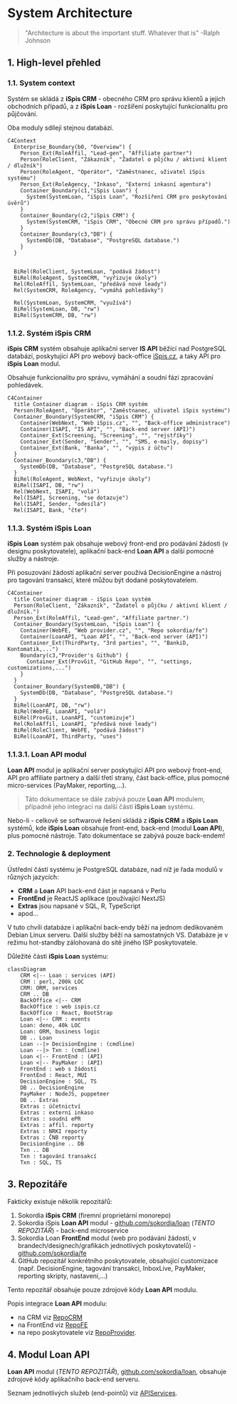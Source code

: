 # System Architecture

> "Architecture is about the important stuff. Whatever that is" -Ralph Johnson

## 1. High-level přehled

### 1.1. System context

Systém se skládá z **iSpis CRM** - obecného CRM pro správu klientů
a jejich obchodních případů, a z **iSpis Loan** - rozšíření poskytující
funkcionalitu pro půjčování.

Oba moduly sdílejí stejnou databázi.

```mermaid
C4Context
  Enterprise_Boundary(b0, "Overview") {
    Person_Ext(RoleAffil, "Lead-gen", "Affiliate partner")
    Person(RoleClient, "Zákazník", "Žadatel o půjčku / aktivní klient / dlužník")
    Person(RoleAgent, "Operátor", "Zaměstnanec, uživatel iSpis systému")
    Person_Ext(RoleAgency, "Inkaso", "Externí inkasní agentura")            
    Container_Boundary(c1,"iSpis Loan") {
      System(SystemLoan, "iSpis Loan", "Rozšíření CRM pro poskytování úvěrů")
    }
    Container_Boundary(c2,"iSpis CRM") {
      System(SystemCRM, "iSpis CRM", "Obecné CRM pro správu případů.")  
    }
    Container_Boundary(c3,"DB") {
      SystemDb(DB, "Database", "PostgreSQL database.") 
    }
  }


  BiRel(RoleClient, SystemLoan, "podává žádost")
  BiRel(RoleAgent, SystemCRM, "vyřizuje úkoly")
  Rel(RoleAffil, SystemLoan, "předává nové leady")
  Rel(SystemCRM, RoleAgency, "vymáhá pohledávky")

  Rel(SystemLoan, SystemCRM, "využívá")
  BiRel(SystemLoan, DB, "rw")
  BiRel(SystemCRM, DB, "rw")
```

### 1.1.2. Systém **iSpis CRM**

**iSpis CRM** systém obsahuje aplikační server **IS API** běžící nad PostgreSQL
databází, poskytující API pro webový back-office [iSpis.cz](https://ispis.cz),
a taky API pro **iSpis Loan** modul.

Obsahuje funkcionalitu pro správu, vymáhání a soudní fázi zpracování pohledávek.

```mermaid
C4Container
  title Container diagram - iSpis CRM systém
  Person(RoleAgent, "Operátor", "Zaměstnanec, uživatel iSpis systému")
  Container_Boundary(SystemCRM, "iSpis CRM") {
    Container(WebNext, "Web iSpis.cz", "", "Back-office administrace") 
    Container(ISAPI, "IS API", "", "Back-end server (API)") 
    Container_Ext(Screening, "Screening", "", "rejstříky") 
    Container_Ext(Sender, "Sender", "", "SMS, e-maily, dopisy") 
    Container_Ext(Bank, "Banka", "", "výpis z účtu") 
  }
  Container_Boundary(c3,"DB") {
    SystemDb(DB, "Database", "PostgreSQL database.") 
  }
  BiRel(RoleAgent, WebNext, "vyřizuje úkoly")
  BiRel(ISAPI, DB, "rw")
  Rel(WebNext, ISAPI, "volá")
  Rel(ISAPI, Screening, "se dotazuje")
  Rel(ISAPI, Sender, "odesílá")
  Rel(ISAPI, Bank, "čte")
```

### 1.1.3. Systém **iSpis Loan**

**iSpis Loan** systém pak obsahuje webový front-end pro podávání žádosti
(v designu poskytovatele),
aplikační back-end **Loan API** a další pomocné služby a nástroje.

Při posuzování žádostí aplikační server používá DecisionEngine a nástroj
pro tagování transakcí, které můžou být dodané poskytovatelem.

```mermaid
C4Container
  title Container diagram - iSpis Loan systém
  Person(RoleClient, "Zákazník", "Žadatel o půjčku / aktivní klient / dlužník.")
  Person_Ext(RoleAffil, "Lead-gen", "Affiliate partner.")            
  Container_Boundary(SystemLoan, "iSpis Loan") {
    Container(WebFE, "Web provider.cz", "", "Repo sokordia/fe") 
    Container(LoanAPI, "Loan API", "", "Back-end server (API)") 
    Container_Ext(ThirdParty, "3rd parties", "", "BankiD, Kontomatik,...")
    Boundary(c3,"Provider's Github") {
      Container_Ext(ProvGit, "GitHub Repo", "", "settings, customizations,...") 
    }
  }
  Container_Boundary(SystemDB,"DB") {
    SystemDb(DB, "Database", "PostgreSQL database.") 
  }
  BiRel(LoanAPI, DB, "rw")
  BiRel(WebFE, LoanAPI, "volá")
  BiRel(ProvGit, LoanAPI, "customizuje")
  Rel(RoleAffil, LoanAPI, "předává nové leady")
  BiRel(RoleClient, WebFE, "podává žádost")
  BiRel(LoanAPI, ThirdParty, "uses")
```

### 1.1.3.1. **Loan API** modul

**Loan API** modul je aplikační server poskytující
API pro webový front-end, API pro affiliate partnery a další třetí strany,
část back-office, plus pomocné micro-services (PayMaker, reporting,...).

> Táto dokumentace se dále zabývá pouze **Loan API** modulem,
> případně jeho integrací na další části **iSpis Loan** systému.

Nebo-li - celkově se softwarové řešení skládá z **iSpis CRM** a **iSpis Loan**
systémů, kde **iSpis Loan** obsahuje front-end, back-end (modul **Loan API**),
plus pomocné nástroje. Tato dokumentace se zabývá pouze back-endem!

### 2. Technologie & deployment

Ústřední částí systému je PostgreSQL databáze, nad níž je řada modulů
v různých jazycích:

- **CRM** a **Loan** API back-end část je napsaná v Perlu
- **FrontEnd** je ReactJS aplikace (používající NextJS)
- **Extras** jsou napsané v SQL, R, TypeScript
- apod...

V tuto chvíli databáze i aplikační back-endy běží na jednom dedikovaném
Debian Linux serveru. Další služby běží na samostatných VS.
Databáze je v režimu hot-standby zálohovaná do sítě jiného ISP poskytovatele.

Důležité části **iSpis Loan** systému:

```mermaid
classDiagram
    CRM <|-- Loan : services (API)
    CRM : perl, 200k LOC
    CRM: ORM, services
    CRM .. DB
    BackOffice <|-- CRM
    BackOffice : web ispis.cz 
    BackOffice : React, BootStrap
    Loan <|-- CRM : events
    Loan: deno, 40k LOC
    Loan: ORM, business logic
    DB .. Loan
    Loan --|> DecisionEngine : (cmdline)
    Loan --|> Txn : (cmdline)
    Loan <|-- FrontEnd : (API)
    Loan <|-- PayMaker : (API)
    FrontEnd : web s žádostí
    FrontEnd : React, MUI
    DecisionEngine : SQL, TS
    DB .. DecisionEngine
    PayMaker : NodeJS, puppeteer
    DB .. Extras
    Extras : účetnictví
    Extras : externí inkaso
    Extras : soudní ePR
    Extras : affil. reporty
    Extras : NRKI reporty
    Extras : ČNB reporty
    DecisionEngine .. DB
    Txn .. DB
    Txn : tagování transakcí
    Txn : SQL, TS
```

## 3. Repozitáře

Fakticky existuje několik repozitářů:

1. Sokordia **iSpis CRM** (firemní proprietární monorepo)
2. Sokordia iSpis **Loan API** modul -
   [github.com/sokordia/loan](https://github.com/sokordia/loan)
   (_TENTO REPOZITÁŘ_) - back-end microservice
3. Sokordia Loan **FrontEnd** modul (web pro podávání žádostí,
   v brandech/designech/grafikách jednotlivých poskytovatelů) -
   [github.com/sokordia/fe](https://github.com/sokordia/fe)
4. GitHub repozitář konkrétního poskytovatele, obsahující customizace
   (např. DecisionEngine, tagování transakcí, InboxLive, PayMaker,
   reporting skripty, nastavení,...)

Tento repozitář obsahuje pouze zdrojové kódy **Loan API** modulu.

Popis integrace **Loan API** modulu:

- na CRM viz [RepoCRM](RepoCRM.md)
- na FrontEnd viz [RepoFE](RepoFE.md)
- na repo poskytovatele viz [RepoProvider](RepoProvider.md).

## 4. Modul **Loan API**

**Loan API** modul (_TENTO REPOZITÁŘ_),
[github.com/sokordia/loan](https://github.com/sokordia/loan),
obsahuje zdrojové kódy aplikačního back-end serveru.

Seznam jednotlivých služeb (end-pointů) viz [APIServices](APIServices.md).

